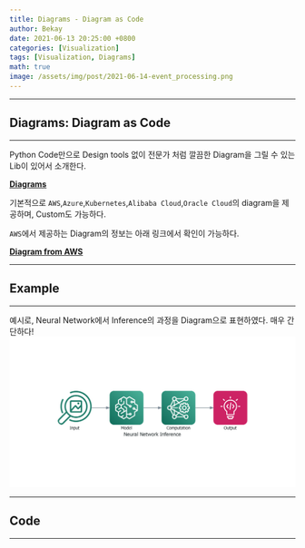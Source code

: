 ```yaml
---
title: Diagrams - Diagram as Code
author: Bekay
date: 2021-06-13 20:25:00 +0800
categories: [Visualization]
tags: [Visualization, Diagrams]
math: true
image: /assets/img/post/2021-06-14-event_processing.png
---
```



---
## Diagrams: Diagram as Code
---
Python Code만으로 Design tools 없이 전문가 처럼 깔끔한 Diagram을 그릴 수 있는 Lib이 있어서 소개한다.

[**Diagrams**](https://github.com/mingrammer/diagrams)

기본적으로 `AWS`,`Azure`,`Kubernetes`,`Alibaba Cloud`,`Oracle Cloud`의 diagram을 제공하며, Custom도 가능하다.

`AWS`에서 제공하는 Diagram의 정보는 아래 링크에서 확인이 가능하다.

[**Diagram from AWS**](https://aws.amazon.com/ko/architecture/icons/)

---
## Example
---
예시로, Neural Network에서 Inference의 과정을 Diagram으로 표현하였다. 매우 간단하다!
![Desktop View](/assets/img/post/2021-06-14-diagrams.png)

---
## Code
---
<script src="https://gist.github.com/BekayKang/c5eff1f55026f9c35a82def18d651c35.js"></script>